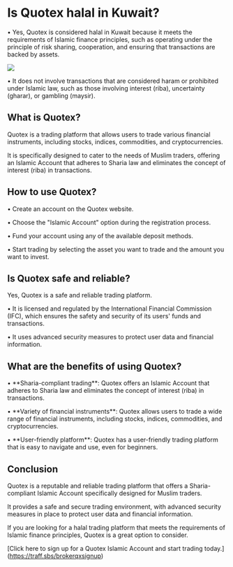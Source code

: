 # Is Quotex halal in Kuwait?

• Yes, Quotex is considered halal in Kuwait because it meets the
requirements of Islamic finance principles, such as operating under the
principle of risk sharing, cooperation, and ensuring that transactions
are backed by assets.

[![](https://static.quotex.io/files/4_en/300_250.jpg)](https://traff.sbs/brokerqxlid)

• It does not involve transactions that are considered haram or
prohibited under Islamic law, such as those involving interest (riba),
uncertainty (gharar), or gambling (maysir).

## What is Quotex?

Quotex is a trading platform that allows users to trade various
financial instruments, including stocks, indices, commodities, and
cryptocurrencies.

It is specifically designed to cater to the needs of Muslim traders,
offering an Islamic Account that adheres to Sharia law and eliminates
the concept of interest (riba) in transactions.

## How to use Quotex?

• Create an account on the Quotex website.

• Choose the "Islamic Account" option during the registration
process.

• Fund your account using any of the available deposit methods.

• Start trading by selecting the asset you want to trade and the amount
you want to invest.

## Is Quotex safe and reliable?

Yes, Quotex is a safe and reliable trading platform.

• It is licensed and regulated by the International Financial Commission
(IFC), which ensures the safety and security of its users\' funds and
transactions.

• It uses advanced security measures to protect user data and financial
information.

## What are the benefits of using Quotex?

• \*\*Sharia-compliant trading\*\*: Quotex offers an Islamic Account
that adheres to Sharia law and eliminates the concept of interest (riba)
in transactions.

• \*\*Variety of financial instruments\*\*: Quotex allows users to trade
a wide range of financial instruments, including stocks, indices,
commodities, and cryptocurrencies.

• \*\*User-friendly platform\*\*: Quotex has a user-friendly trading
platform that is easy to navigate and use, even for beginners.

## Conclusion

Quotex is a reputable and reliable trading platform that offers a
Sharia-compliant Islamic Account specifically designed for Muslim
traders.

It provides a safe and secure trading environment, with advanced
security measures in place to protect user data and financial
information.

If you are looking for a halal trading platform that meets the
requirements of Islamic finance principles, Quotex is a great option to
consider.

\[Click here to sign up for a Quotex Islamic Account and start trading
today.\](https://traff.sbs/brokerqxsignup)

